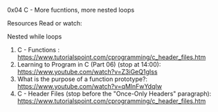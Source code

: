 0x04 C - More fucntions, more nested loops

Resources
Read or watch:

Nested while loops
1. C - Functions : https://www.tutorialspoint.com/cprogramming/c_header_files.htm
2. Learning to Program in C (Part 06) (stop at 14:00): https://www.youtube.com/watch?v=Z3iGeQ1gIss
3. What is the purpose of a function prototype?: https://www.youtube.com/watch?v=qMlnFwYdqIw
4. C - Header Files (stop before the "Once-Only Headers" paragraph): https://www.tutorialspoint.com/cprogramming/c_header_files.htm
